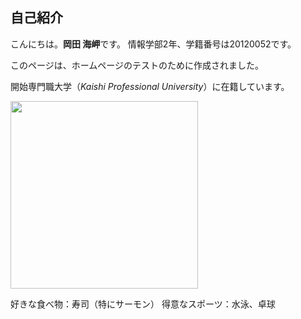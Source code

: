 
## 自己紹介

こんにちは。**岡田 海岬**です。
情報学部2年、学籍番号は20120052です。


このページは、ホームページのテストのために作成されました。

開始専門職大学（_Kaishi Professional University_）に在籍しています。

<img src="https://user-images.githubusercontent.com/95010965/143984899-91850887-d674-44f8-a4bd-a3a068dc9329.jpg" width="300">

好きな食べ物：寿司（特にサーモン）
得意なスポーツ：水泳、卓球




